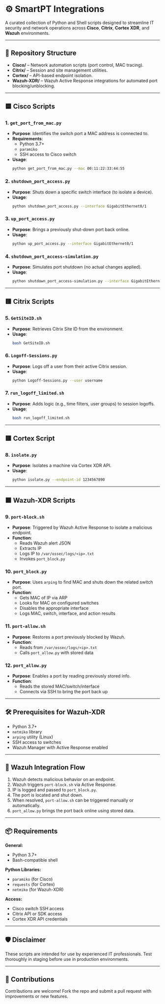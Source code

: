 # ⚙️ SmartPT Integrations

A curated collection of Python and Shell scripts designed to streamline IT security and network operations across **Cisco**, **Citrix**, **Cortex XDR**, and **Wazuh** environments.

---

## 📁 Repository Structure

- **Cisco/** – Network automation scripts (port control, MAC tracing).
- **Citrix/** – Session and site management utilities.
- **Cortex/** – API-based endpoint isolation.
- **Wazuh-XDR/** – Wazuh Active Response integrations for automated port blocking/unblocking.

---

## 🟦 Cisco Scripts

### 1. `get_port_from_mac.py`
- **Purpose**: Identifies the switch port a MAC address is connected to.
- **Requirements**:
  - Python 3.7+
  - `paramiko`
  - SSH access to Cisco switch
- **Usage**:
  ```bash
  python get_port_from_mac.py --mac 00:11:22:33:44:55
  ```

### 2. `shutdown_port_access.py`
- **Purpose**: Shuts down a specific switch interface (to isolate a device).
- **Usage**:
  ```bash
  python shutdown_port_access.py --interface GigabitEthernet0/1
  ```

### 3. `up_port_access.py`
- **Purpose**: Brings a previously shut-down port back online.
- **Usage**:
  ```bash
  python up_port_access.py --interface GigabitEthernet0/1
  ```

### 4. `shutdown_port_access-simulation.py`
- **Purpose**: Simulates port shutdown (no actual changes applied).
- **Usage**:
  ```bash
  python shutdown_port_access-simulation.py --interface GigabitEthernet0/1
  ```

---

## 🟨 Citrix Scripts

### 5. `GetSiteID.sh`
- **Purpose**: Retrieves Citrix Site ID from the environment.
- **Usage**:
  ```bash
  bash GetSiteID.sh
  ```

### 6. `Logoff-Sessions.py`
- **Purpose**: Logs off a user from their active Citrix session.
- **Usage**:
  ```bash
  python Logoff-Sessions.py --user username
  ```

### 7. `run_logoff_limited.sh`
- **Purpose**: Adds logic (e.g., time filters, user groups) to session logoffs.
- **Usage**:
  ```bash
  bash run_logoff_limited.sh
  ```

---

## 🟥 Cortex Script

### 8. `isolate.py`
- **Purpose**: Isolates a machine via Cortex XDR API.
- **Usage**:
  ```bash
  python isolate.py --endpoint-id 1234567890
  ```

---

## 🟪 Wazuh-XDR Scripts

### 9. `port-block.sh`
- **Purpose**: Triggered by Wazuh Active Response to isolate a malicious endpoint.
- **Function**:
  - Reads Wazuh alert JSON
  - Extracts IP
  - Logs IP to `/var/ossec/logs/<ip>.txt`
  - Invokes `port_block.py`

### 10. `port_block.py`
- **Purpose**: Uses `arping` to find MAC and shuts down the related switch port.
- **Function**:
  - Gets MAC of IP via ARP
  - Looks for MAC on configured switches
  - Disables the appropriate interface
  - Logs MAC, switch, interface, and action results

### 11. `port-allow.sh`
- **Purpose**: Restores a port previously blocked by Wazuh.
- **Function**:
  - Reads from `/var/ossec/logs/<ip>.txt`
  - Calls `port_allow.py` with stored data

### 12. `port_allow.py`
- **Purpose**: Enables a port by reading previously stored info.
- **Function**:
  - Reads the stored MAC/switch/interface
  - Connects via SSH to bring the port back up

---

## 🛠️ Prerequisites for Wazuh-XDR

- Python 3.7+
- `netmiko` library
- `arping` utility (Linux)
- SSH access to switches
- Wazuh Manager with Active Response enabled

---

## 🚀 Wazuh Integration Flow

1. Wazuh detects malicious behavior on an endpoint.
2. Wazuh triggers `port-block.sh` via Active Response.
3. IP is logged and passed to `port_block.py`.
4. The port is located and shut down.
5. When resolved, `port-allow.sh` can be triggered manually or automatically.
6. `port_allow.py` brings the port back online using stored data.

---

## 📦 Requirements

**General:**
- Python 3.7+
- Bash-compatible shell

**Python Libraries:**
- `paramiko` (for Cisco)
- `requests` (for Cortex)
- `netmiko` (for Wazuh-XDR)

**Access:**
- Cisco switch SSH access
- Citrix API or SDK access
- Cortex XDR API credentials

---

## 🛡️ Disclaimer

These scripts are intended for use by experienced IT professionals. Test thoroughly in staging before use in production environments.

---

## 🤝 Contributions

Contributions are welcome! Fork the repo and submit a pull request with improvements or new features.
